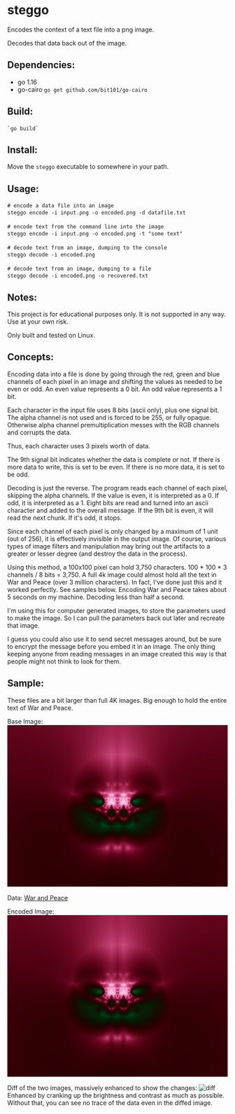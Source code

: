 # steggo

Encodes the context of a text file into a png image.

Decodes that data back out of the image.

## Dependencies:

- go 1.16
- go-cairo `go get github.com/bit101/go-cairo`

## Build: 

    `go build`

## Install:

Move the `steggo` executable to somewhere in your path.

## Usage:

    # encode a data file into an image
    steggo encode -i input.png -o encoded.png -d datafile.txt 

    # encode text from the command line into the image
    steggo encode -i input.png -o encoded.png -t "some text" 

    # decode text from an image, dumping to the console
    steggo decode -i encoded.png

    # decode text from an image, dumping to a file
    steggo decode -i encoded.png -o recovered.txt

## Notes:

This project is for educational purposes only. It is not supported in any way. Use at your own risk.

Only built and tested on Linux.

## Concepts:

Encoding data into a file is done by going through the red, green and blue channels of each pixel in an image and shifting the values as needed to be even or odd. An even value represents a 0 bit. An odd value represents a 1 bit. 

Each character in the input file uses 8 bits (ascii only), plus one signal bit. The alpha channel is not used and is forced to be 255, or fully opaque. Otherwise alpha channel premultiplication messes with the RGB channels and corrupts the data.

Thus, each character uses 3 pixels worth of data.

The 9th signal bit indicates whether the data is complete or not. If there is more data to write, this is set to be even. If there is no more data, it is set to be odd.

Decoding is just the reverse. The program reads each channel of each pixel, skipping the alpha channels. If the value is even, it is interpreted as a 0. If odd, it is interpreted as a 1. Eight bits are read and turned into an ascii character and added to the overall message. If the 9th bit is even, it will read the next chunk. If it's odd, it stops. 

Since each channel of each pixel is only changed by a maximum of 1 unit (out of 256), it is effectively invisible in the output image. Of course, various types of image filters and manipulation may bring out the artifacts to a greater or lesser degree (and destroy the data in the process).

Using this method, a 100x100 pixel can hold 3,750 characters. 100 * 100 * 3 channels / 8 bits = 3,750. A full 4k image could almost hold all the text in War and Peace (over 3 million characters). In fact, I've done just this and it worked perfectly. See samples below. Encoding War and Peace takes about 5 seconds on my machine. Decoding less than half a second.

I'm using this for computer generated images, to store the parameters used to make the image. So I can pull the parameters back out later and recreate that image.

I guess you could also use it to send secret messages around, but be sure to encrypt the message before you embed it in an image. The only thing keeping anyone from reading messages in an image created this way is that people might not think to look for them.

## Sample:

These files are a bit larger than full 4K images. Big enough to hold the entire text of War and Peace.

Base Image:
![base image](base.png)

Data:
[War and Peace](https://www.gutenberg.org/files/2600/2600-0.txt)

Encoded Image:
![encoded image](warandpeace.png)

Diff of the two images, massively enhanced to show the changes:
![diff](diff.png)
Enhanced by cranking up the brightness and contrast as much as possible. Without that, you can see no trace of the data even in the diffed image.
